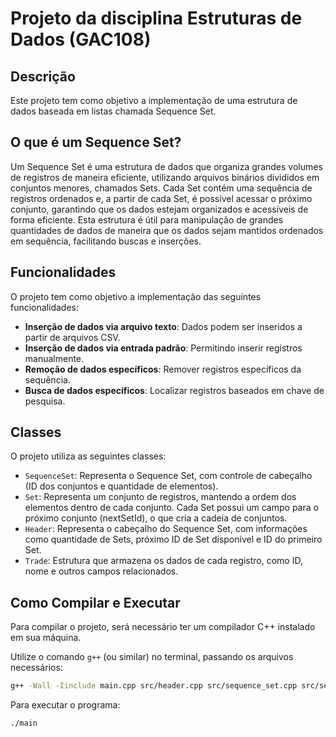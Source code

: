 # Projeto da disciplina Estruturas de Dados (GAC108)
## Descrição
Este projeto tem como objetivo a implementação de uma estrutura de dados baseada em listas chamada Sequence Set.

## O que é um Sequence Set?
Um Sequence Set é uma estrutura de dados que organiza grandes volumes de registros de maneira eficiente, utilizando arquivos binários divididos em conjuntos menores, chamados Sets. Cada Set contém uma sequência de registros ordenados e, a partir de cada Set, é possível acessar o próximo conjunto, garantindo que os dados estejam organizados e acessíveis de forma eficiente. Esta estrutura é útil para manipulação de grandes quantidades de dados de maneira que os dados sejam mantidos ordenados em sequência, facilitando buscas e inserções.

## Funcionalidades
O projeto tem como objetivo a implementação das seguintes funcionalidades:

- **Inserção de dados via arquivo texto**: Dados podem ser inseridos a partir de arquivos CSV.
- **Inserção de dados via entrada padrão**: Permitindo inserir registros manualmente.
- **Remoção de dados específicos**: Remover registros específicos da sequência.
- **Busca de dados específicos**: Localizar registros baseados em chave de pesquisa.

## Classes
O projeto utiliza as seguintes classes:

- `SequenceSet`: Representa o Sequence Set, com controle de cabeçalho (ID dos conjuntos e quantidade de elementos).
- `Set`: Representa um conjunto de registros, mantendo a ordem dos elementos dentro de cada conjunto. Cada Set possui um campo para o próximo conjunto (nextSetId), o que cria a cadeia de conjuntos.
- `Header`: Representa o cabeçalho do Sequence Set, com informações como quantidade de Sets, próximo ID de Set disponível e ID do primeiro Set.
- `Trade`: Estrutura que armazena os dados de cada registro, como ID, nome e outros campos relacionados.

## Como Compilar e Executar
Para compilar o projeto, será necessário ter um compilador C++ instalado em sua máquina.

Utilize o comando `g++` (ou similar) no terminal, passando os arquivos necessários:
```bash
g++ -Wall -Iinclude main.cpp src/header.cpp src/sequence_set.cpp src/set.cpp src/trade.cpp -omain
```

Para executar o programa: 
```bash
./main
```